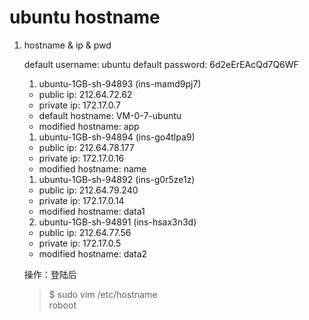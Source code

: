 # ubuntu hostname

1. hostname & ip & pwd

    default username: ubuntu
    default password: 6d2eErEAcQd7Q6WF

    1. ubuntu-1GB-sh-94893 (ins-mamd9pj7)  
    - public ip: 212.64.72.62
    - private ip: 172.17.0.7
    - default hostname: VM-0-7-ubuntu
    - modified hostname: app

    1. ubuntu-1GB-sh-94894 (ins-go4tlpa9)
    - public ip: 212.64.78.177
    - private ip: 172.17.0.16
    - modified hostname: name

    1. ubuntu-1GB-sh-94892 (ins-g0r5ze1z)
    - public ip: 212.64.79.240
    - private ip: 172.17.0.14
    - modified hostname: data1

    2. ubuntu-1GB-sh-94891 (ins-hsax3n3d)
    - public ip: 212.64.77.56
    - private ip: 172.17.0.5
    - modified hostname: data2

    操作：登陆后
    >$ sudo vim /etc/hostname  
    roboot  